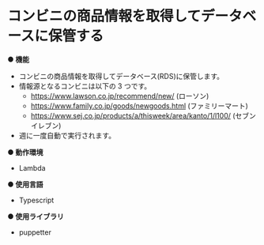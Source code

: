 # コンビニの商品情報を取得してデータベースに保管する

**● 機能**

- コンビニの商品情報を取得してデータベース(RDS)に保管します。
- 情報源となるコンビニは以下の 3 つです。
  - https://www.lawson.co.jp/recommend/new/ (ローソン)
  - https://www.family.co.jp/goods/newgoods.html (ファミリーマート)
  - https://www.sej.co.jp/products/a/thisweek/area/kanto/1/l100/ (セブンイレブン)
- 週に一度自動で実行されます。

**● 動作環境**

- Lambda

**● 使用言語**

- Typescript

**● 使用ライブラリ**

- puppetter
